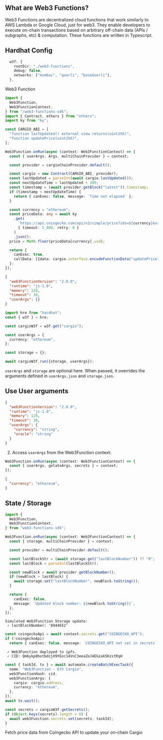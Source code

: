 ## What are Web3 Functions?

Web3 Functions are decentralized cloud functions that work similarly to AWS Lambda or Google Cloud, just for web3. They enable developers to execute on-chain transactions based on arbitrary off-chain data (APIs / subgraphs, etc) & computation. These functions are written in Typescript.

## Hardhat Config

```ts
  w3f: {
    rootDir: "./web3-functions",
    debug: false,
    networks: ["mumbai", "goerli", "baseGoerli"],
  },
```
Web3 Function

```typescript
import {
  Web3Function,
  Web3FunctionContext,
} from "/web3-functions-sdk";
import { Contract, ethers } from "ethers";
import ky from "ky";

const CARGIO_ABI = [
  "function lastUpdated() external view returns(uint256)",
  "function updatePrice(uint256)",
];

Web3Function.onRun(async (context: Web3FunctionContext) => {
  const { userArgs, Args, multiChainProvider } = context;

  const provider = cargioChainProvider.default();

  const cargio = new Contract(CARGIO_ABI, provider);
  const lastUpdated = parseInt(await cargio.lastUpdated());
  const nextUpdateTime = lastUpdated + 300; 
  const timestamp = (await provider.getBlock("latest")).timestamp;
  if (timestamp < nextUpdateTime) {
    return { canExec: false, message: `Time not elapsed` };
  }

  const currency = "ethereum";
  const priceData: any = await ky
    .get(
      `https://api.coingecko.com/api/v3/simple/price?ids=${currency}&vs_currencies=usd`,
      { timeout: 5_000, retry: 0 }
    )
    .json();
  price = Math.floor(priceData[currency].usd);

  return {
    canExec: true,
    callData: [{data: cargio.interface.encodeFunctionData("updatePrice", [price])}],
  };
});
```

```json
{
  "web3FunctionVersion": "2.0.0",
  "runtime": "js-1.0",
  "memory": 128,
  "timeout": 30,
  "userArgs": {}
}
```

```ts
import hre from "hardhat";
const { w3f } = hre;

const cargioW3f = w3f.get("cargio");

const userArgs = {
  currency: "ethereum",
};

const storage = {};

await cargioW3f.run({storage, userArgs});
```

`userArgs` and `storage` are optional here. When passed, it overrides the arguments defined in `userArgs.json` and `storage.json`.

## Use User arguments

```json
{
  "web3FunctionVersion": "2.0.0",
  "runtime": "js-1.0",
  "memory": 128,
  "timeout": 30,
  "userArgs": {
    "currency": "string",
    "oracle": "string"
  }
}
```

2. Access `userArgs` from the Web3Function context:

```typescript
Web3Function.onRun(async (context: Web3FunctionContext) => {
  const { userArgs, gelatoArgs, secrets } = context;
});
```

```json
{
  "currency": "ethereum",
}

```

## State / Storage

```typescript
import {
  Web3Function,
  Web3FunctionContext,
} from "web3-functions-sdk";

Web3Function.onRun(async (context: Web3FunctionContext) => {
  const { storage, multiChainProvider } = context;

  const provider = multiChainProvider.default();

  const lastBlockStr = (await storage.get("lastBlockNumber")) ?? "0";
  const lastBlock = parseInt(lastBlockStr);

  const newBlock = await provider.getBlockNumber();
  if (newBlock > lastBlock) {
    await storage.set("lastBlockNumber", newBlock.toString());
  }

  return {
    canExec: false,
    message: `Updated block number: ${newBlock.toString()}`,
  };
});
```

```
Simulated Web3Function Storage update:
 ✓ lastBlockNumber: '8944652'
```

```typescript
const coingeckoApi = await context.secrets.get("COINGECKO_API");
if (!coingeckoApi)
  return { canExec: false, message: `COINGECKO_API not set in secrets` };
```

```
 ✓ Web3Function deployed to ipfs.
 ✓ CID: Qmbykp8botbdzjX9YEoc14VnC3eeaZoJ4EGzak5KzstRqH
```

```typescript
const { taskId, tx } = await automate.createBatchExecTask({
  name: "Web3Function - Eth Cargio",
  web3FunctionHash: cid,
  web3FunctionArgs: {
    cargio: cargio.address,
    currency: "ethereum",
  },
});
await tx.wait();
```

```typescript
const secrets = cargioW3f.getSecrets();
if (Object.keys(secrets).length > 0) {
  await web3Function.secrets.set(secrets, taskId);
}
```

Fetch price data from Coingecko API to update your on-chain Cargio


